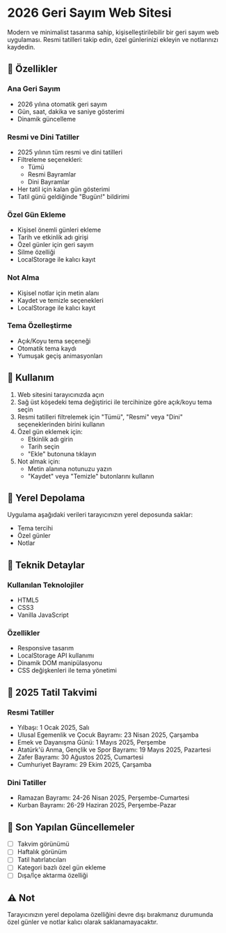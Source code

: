 # 2026 Geri Sayım Web Sitesi

Modern ve minimalist tasarıma sahip, kişiselleştirilebilir bir geri sayım web uygulaması. Resmi tatilleri takip edin, özel günlerinizi ekleyin ve notlarınızı kaydedin.

## 🌟 Özellikler

### Ana Geri Sayım
- 2026 yılına otomatik geri sayım
- Gün, saat, dakika ve saniye gösterimi
- Dinamik güncelleme

### Resmi ve Dini Tatiller
- 2025 yılının tüm resmi ve dini tatilleri
- Filtreleme seçenekleri:
  - Tümü
  - Resmi Bayramlar
  - Dini Bayramlar
- Her tatil için kalan gün gösterimi
- Tatil günü geldiğinde "Bugün!" bildirimi

### Özel Gün Ekleme
- Kişisel önemli günleri ekleme
- Tarih ve etkinlik adı girişi
- Özel günler için geri sayım
- Silme özelliği
- LocalStorage ile kalıcı kayıt

### Not Alma
- Kişisel notlar için metin alanı
- Kaydet ve temizle seçenekleri
- LocalStorage ile kalıcı kayıt

### Tema Özelleştirme
- Açık/Koyu tema seçeneği
- Otomatik tema kaydı
- Yumuşak geçiş animasyonları

## 🚀 Kullanım

1. Web sitesini tarayıcınızda açın
2. Sağ üst köşedeki tema değiştirici ile tercihinize göre açık/koyu tema seçin
3. Resmi tatilleri filtrelemek için "Tümü", "Resmi" veya "Dini" seçeneklerinden birini kullanın
4. Özel gün eklemek için:
   - Etkinlik adı girin
   - Tarih seçin
   - "Ekle" butonuna tıklayın
5. Not almak için:
   - Metin alanına notunuzu yazın
   - "Kaydet" veya "Temizle" butonlarını kullanın

## 💾 Yerel Depolama

Uygulama aşağıdaki verileri tarayıcınızın yerel deposunda saklar:
- Tema tercihi
- Özel günler
- Notlar

## 🔧 Teknik Detaylar

### Kullanılan Teknolojiler
- HTML5
- CSS3
- Vanilla JavaScript

### Özellikler
- Responsive tasarım
- LocalStorage API kullanımı
- Dinamik DOM manipülasyonu
- CSS değişkenleri ile tema yönetimi

## 📅 2025 Tatil Takvimi

### Resmi Tatiller
- Yılbaşı: 1 Ocak 2025, Salı
- Ulusal Egemenlik ve Çocuk Bayramı: 23 Nisan 2025, Çarşamba
- Emek ve Dayanışma Günü: 1 Mayıs 2025, Perşembe
- Atatürk'ü Anma, Gençlik ve Spor Bayramı: 19 Mayıs 2025, Pazartesi
- Zafer Bayramı: 30 Ağustos 2025, Cumartesi
- Cumhuriyet Bayramı: 29 Ekim 2025, Çarşamba

### Dini Tatiller
- Ramazan Bayramı: 24-26 Nisan 2025, Perşembe-Cumartesi
- Kurban Bayramı: 26-29 Haziran 2025, Perşembe-Pazar

## 🎯 Son Yapılan Güncellemeler

- [ ] Takvim görünümü
- [ ] Haftalık görünüm
- [ ] Tatil hatırlatıcıları
- [ ] Kategori bazlı özel gün ekleme
- [ ] Dışa/İçe aktarma özelliği

## ⚠️ Not

Tarayıcınızın yerel depolama özelliğini devre dışı bırakmanız durumunda özel günler ve notlar kalıcı olarak saklanamayacaktır.
